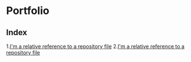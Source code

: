 # Portfolio

## Index
1.[I'm a relative reference to a repository file](/models)
2.[I'm a relative reference to a repository file](/explority)
